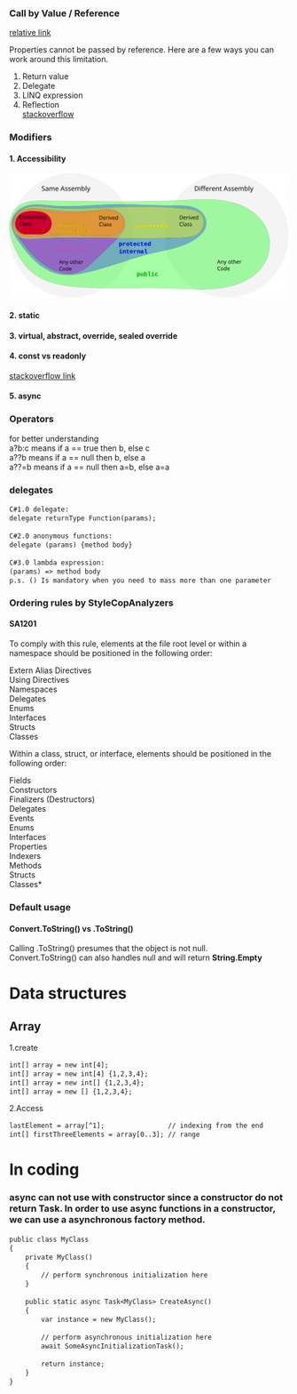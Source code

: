 ### Call by Value / Reference
[relative link](./code/CallByValueOrReference.cs)  

Properties cannot be passed by reference. Here are a few ways you can work around this limitation.  
1. Return value
2. Delegate
3. LINQ expression
4. Reflection  
[stackoverflow](https://stackoverflow.com/questions/1402803/passing-properties-by-reference-in-c-sharp)

### Modifiers
#### 1. Accessibility
<img src="./figures/access_modifier.svg">

#### 2. static

#### 3. virtual, abstract, override, sealed override

#### 4. const vs readonly
[stackoverflow link](https://stackoverflow.com/questions/55984/what-is-the-difference-between-const-and-readonly-in-c)

#### 5. async

### Operators
for better understanding  
a?b:c   means if a == true then b, else c  
a??b    means if a == null then b, else a  
a??=b   means if a == null then a=b, else a=a

### delegates
    C#1.0 delegate:
    delegate returnType Function(params);

    C#2.0 anonymous functions:
    delegate (params) {method body}

    C#3.0 lambda expression:
    (params) => method body
    p.s. () Is mandatory when you need to mass more than one parameter

### Ordering rules by StyleCopAnalyzers
#### SA1201
To comply with this rule, elements at the file root level or within a namespace should be positioned in the following order:  

Extern Alias Directives  
Using Directives  
Namespaces  
Delegates  
Enums  
Interfaces  
Structs  
Classes  

Within a class, struct, or interface, elements should be positioned in the following order:

Fields  
Constructors  
Finalizers (Destructors)  
Delegates  
Events  
Enums  
Interfaces  
Properties  
Indexers  
Methods  
Structs  
Classes*  

### Default usage
#### Convert.ToString() vs .ToString()
Calling .ToString() presumes that the object is not null.  
Convert.ToString() can also handles null and will return **String.Empty**

# Data structures
## Array
1.create
    
    int[] array = new int[4];
    int[] array = new int[4] {1,2,3,4};
    int[] array = new int[] {1,2,3,4};
    int[] array = new [] {1,2,3,4};


2.Access

    lastElement = array[^1];                // indexing from the end
    int[] firstThreeElements = array[0..3]; // range

# In coding
### async can not use with constructor since a constructor do not return Task. In order to use async functions in a constructor, we can use a asynchronous factory method.

    public class MyClass
    {
        private MyClass()
        {
            // perform synchronous initialization here
        }

        public static async Task<MyClass> CreateAsync()
        {
            var instance = new MyClass();

            // perform asynchronous initialization here
            await SomeAsyncInitializationTask();

            return instance;
        }
    }